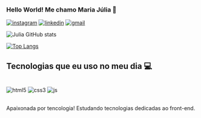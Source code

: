 ### Hello World! Me chamo Maria Júlia 👋

[![instagram](https://img.shields.io/badge/Instagram-E4405F?style=for-the-badge&logo=instagram&logoColor=white)](https://www.instagram.com/mjuliaa3/?hl=pt-br) 
[![linkedin](https://img.shields.io/badge/LinkedIn-0077B5?style=for-the-badge&logo=linkedin&logoColor=white)](https://www.linkedin.com/in/maria-j%C3%BAlia-ara%C3%BAjo-silva-39481a292/)
[![gmail](https://img.shields.io/badge/Gmail-D14836?style=for-the-badge&logo=gmail&logoColor=white)](mariajuliadev@gmail.com)

![Julia GitHub stats](https://github-readme-stats.vercel.app/api?username=MariaJuliaAS&show_icons=true&theme=dark)

[![Top Langs](https://github-readme-stats.vercel.app/api/top-langs/?username=MariaJuliaAS&layout=donut)](https://github.com/anuraghazra/github-readme-stats)

## Tecnologias que eu uso no meu dia 💻

<div style="display: inline_block"><br>
  <img src="https://img.shields.io/badge/HTML5-E34F26?style=for-the-badge&logo=html5&logoColor=white" alt="html5" aling="center"/>
  <img src="https://img.shields.io/badge/CSS3-1572B6?style=for-the-badge&logo=css3&logoColor=white" alt="css3" aling="center"/>
  <img src="https://img.shields.io/badge/JavaScript-F7DF1E?style=for-the-badge&logo=javascript&logoColor=black" alt="js" aling="center"/>
</div> <br>

Apaixonada por tencologia! Estudando tecnologias dedicadas ao front-end.

